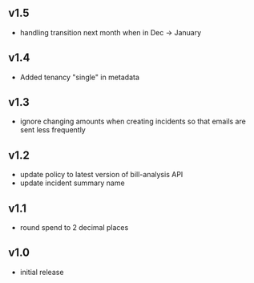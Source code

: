 v1.5
----
- handling transition next month when in Dec -> January

v1.4
----
- Added tenancy "single" in metadata

v1.3
----
- ignore changing amounts when creating incidents so that emails are sent less frequently

v1.2
----
- update policy to latest version of bill-analysis API
- update incident summary name

v1.1
----
- round spend to 2 decimal places

v1.0
----
- initial release